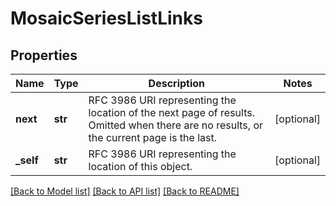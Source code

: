 # MosaicSeriesListLinks

## Properties
Name | Type | Description | Notes
------------ | ------------- | ------------- | -------------
**next** | **str** | RFC 3986 URI representing the location of the next page of results. Omitted when there are no results, or the current page is the last. | [optional] 
**_self** | **str** | RFC 3986 URI representing the location of this object. | [optional] 

[[Back to Model list]](../README.md#documentation-for-models) [[Back to API list]](../README.md#documentation-for-api-endpoints) [[Back to README]](../README.md)


